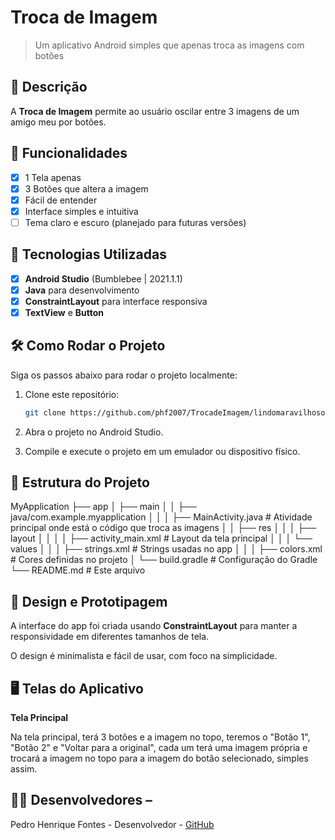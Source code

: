 # Troca de Imagem

> Um aplicativo Android simples que apenas troca as imagens com botões
## 📱 Descrição

A **Troca de Imagem** permite ao usuário oscilar entre 3 imagens de um amigo meu por botões.

## 🔧 Funcionalidades

- [x] 1 Tela apenas
- [x] 3 Botões que altera a imagem
- [x] Fácil de entender
- [x] Interface simples e intuitiva
- [ ] Tema claro e escuro (planejado para futuras versões)

## 🚀 Tecnologias Utilizadas

- [x] **Android Studio** (Bumblebee | 2021.1.1)
- [x] **Java** para desenvolvimento
- [x] **ConstraintLayout** para interface responsiva
- [x] **TextView** e **Button**

## 🛠️ Como Rodar o Projeto

Siga os passos abaixo para rodar o projeto localmente:


1. Clone este repositório:
    ```bash
    git clone https://github.com/phf2007/TrocadeImagem/lindomaravilhosoperfeito.zip
    ```

2. Abra o projeto no Android Studio.

3. Compile e execute o projeto em um emulador ou dispositivo físico.

## 📂 Estrutura do Projeto

MyApplication
├── app
│   ├── main
│   │   ├── java/com.example.myapplication
│   │   │   ├── MainActivity.java                  # Atividade principal onde está o código que troca as imagens
│   │   ├── res
│   │   │   ├── layout
│   │   │   │   ├── activity_main.xml              # Layout da tela principal
│   │   │   └── values
│   │   │       ├── strings.xml                    # Strings usadas no app
│   │   │       ├── colors.xml                     # Cores definidas no projeto
│   └── build.gradle                               # Configuração do Gradle
└── README.md                                      # Este arquivo



## 🎨 Design e Prototipagem 

A interface do app foi criada usando **ConstraintLayout** para manter a responsividade em diferentes tamanhos de tela. 

O design é minimalista e fácil de usar, com foco na simplicidade.

 ## 🖥️ Telas do Aplicativo

**Tela Principal** 

Na tela principal, terá 3 botões e a imagem no topo, teremos o "Botão 1", "Botão 2" e "Voltar para a original", cada um terá uma imagem própria e trocará a imagem no topo para a imagem do botão selecionado, simples assim.

## 👨‍💻 Desenvolvedores – 
Pedro Henrique Fontes - Desenvolvedor - [GitHub](https://github.com/phf2007)
